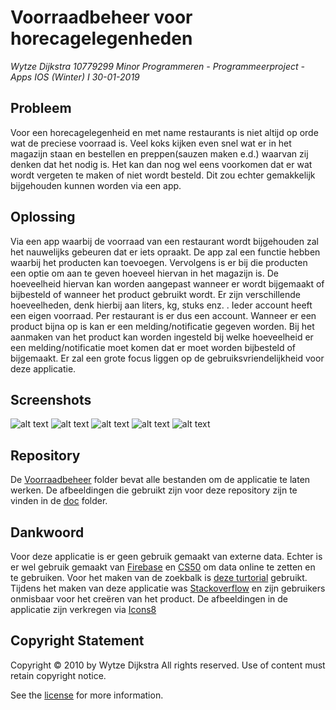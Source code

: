 # Voorraadbeheer voor horecagelegenheden

_Wytze Dijkstra 10779299_
_Minor Programmeren - Programmeerproject - Apps IOS (Winter) I_
_30-01-2019_

## Probleem
Voor een horecagelegenheid en met name restaurants is niet altijd op orde wat de preciese voorraad is. Veel koks kijken  even snel wat er in het magazijn staan en bestellen en preppen(sauzen maken e.d.) waarvan zij denken dat het nodig is. Het kan dan nog wel eens voorkomen dat er wat wordt vergeten te maken of niet wordt besteld. Dit zou echter gemakkelijk bijgehouden kunnen worden via een app.

## Oplossing
Via een app waarbij de voorraad van een restaurant wordt bijgehouden zal het nauwelijks gebeuren dat er iets opraakt. De app zal een functie hebben waarbij het producten kan toevoegen. Vervolgens is er bij die producten een optie om aan te geven hoeveel hiervan in het magazijn is. De hoeveelheid hiervan kan worden aangepast wanneer er wordt bijgemaakt of bijbesteld of wanneer het product gebruikt wordt. Er zijn verschillende hoeveelheden, denk hierbij aan liters, kg, stuks enz. . Ieder account heeft een eigen voorraad. Per restaurant is er dus een account. Wanneer er een product bijna op is kan er een melding/notificatie gegeven worden. Bij het aanmaken van het product kan worden ingesteld bij welke hoeveelheid er een melding/notificatie moet komen dat er moet worden bijbesteld of bijgemaakt. Er zal een grote focus liggen op de gebruiksvriendelijkheid voor deze applicatie.

## Screenshots
![alt text](https://github.com/wytzz/Project-proposal/blob/master/doc/Schermafbeelding%202019-01-30%20om%2016.11.36.png)
![alt text](https://github.com/wytzz/Project-proposal/blob/master/doc/Schermafbeelding%202019-01-30%20om%2015.54.57.png)
![alt text](https://github.com/wytzz/Project-proposal/blob/master/doc/Schermafbeelding%202019-01-30%20om%2015.55.04.png)
![alt text](https://github.com/wytzz/Project-proposal/blob/master/doc/Schermafbeelding%202019-01-30%20om%2015.55.09.png)
![alt text](https://github.com/wytzz/Project-proposal/blob/master/doc/Schermafbeelding%202019-01-30%20om%2016.12.16.png)

## Repository
De [Voorraadbeheer](https://github.com/wytzz/Final-product/tree/master/Voorraadbeheer) folder bevat alle bestanden om de applicatie te laten werken. De afbeeldingen die gebruikt zijn voor deze repository zijn te vinden in de [doc](https://github.com/wytzz/Final-product/tree/master/doc) folder.

## Dankwoord
Voor deze applicatie is er geen gebruik gemaakt van externe data. Echter is er wel gebruik gemaakt van [Firebase](https://firebase.google.com/) en [CS50](https://cs50.readthedocs.io/ide/online/) om data online te zetten en te gebruiken. Voor het maken van de zoekbalk is [deze turtorial](https://www.raywenderlich.com/472-uisearchcontroller-tutorial-getting-started) gebruikt. Tijdens het maken van deze applicatie was [Stackoverflow](https://stackoverflow.com) en zijn gebruikers onmisbaar voor het creëren van het product. De afbeeldingen in de applicatie zijn verkregen via [Icons8](https://icons8.com/icons)

## Copyright Statement
Copyright © 2010 by Wytze Dijkstra
All rights reserved. Use of content must retain copyright notice.  
  
See the [license](https://github.com/wytzz/Project-proposal/blob/master/LICENSE) for more information.
